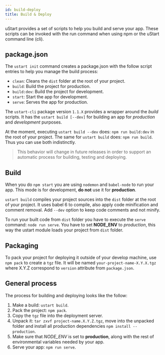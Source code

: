 ```yaml
---
id: build-deploy
title: Build & Deploy
---
```


uStart provides a set of scripts to help you build and serve your app. These scripts can be invoked with the run command when using npm or the uStart command line (cli).

## package.json

The `ustart init` command creates a package.json with the follow script entries to help you manage the build process:

* `clean`: Cleans the `dist` folder at the root of your project.
* `build`: Build the project for production.
* `build:dev`: Build the project for development.
* `start`: Start the app for development.
* `serve`: Serves the app for production.

The `ustart-cli` package version `1.1.X` provides a wrapper around the *build* scripts. It has the `ustart build [--dev]` for building an app for *production* and *development* purposes.

At the moment, executing `ustart build --dev` does: `npm run build:dev` in the root of your project. The same for `ustart build` does: `npm run build`. Thus you can use both indistinctly.

> This behavior will change in future releases in order to support an automatic process for building, testing and deploying.

## Build

When you do `npm start` you are using `nodemon` and `babel-node` to run your app. This mode is for development, **do not** use it for **production**.

`ustart build` compiles your project sources into the `dist` folder at the root of your project. It uses babel 6 to compile, also apply code minification and comment removal. Add `--dev` option to keep code comments and not minify.

To run your built code from `dist` folder you have to execute the `serve` command: `node run serve`. You have to set **NODE_ENV** to *production*, this way the ustart module loads your project from `dist` folder.

## Packaging

To pack your project for deploying it outside of your develop machine, use `npm pack` to create a `tgz` file. It will be named `your-project-name-X.Y.X.tgz` where X.Y.Z correspond to `version` attribute from `package.json`.

## General process

The process for building and deploying looks like the follow:

1. Make a build: `ustart build`.
1. Pack the project: `npm pack`.
1. Copy the `tgz` file into the deployment server.
1. Unpack it: `tar zxvf project-name.X.Y.Z.tgz`, move into the unpacked folder and install all production dependencies `npm install --production`.
1. Make sure that *NODE_ENV* is set to **production**, along with the rest of environmental variables needed by your app.
1. Serve your app: `npm run serve`.
